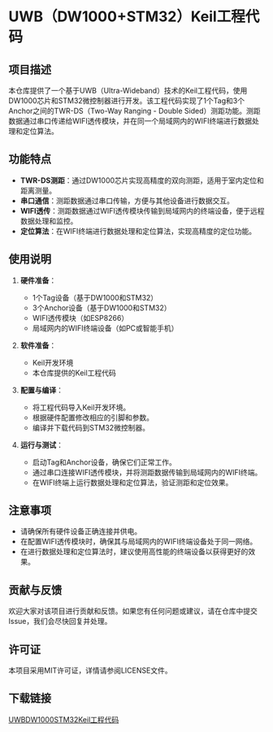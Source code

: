 # UWB（DW1000+STM32）Keil工程代码

## 项目描述

本仓库提供了一个基于UWB（Ultra-Wideband）技术的Keil工程代码，使用DW1000芯片和STM32微控制器进行开发。该工程代码实现了1个Tag和3个Anchor之间的TWR-DS（Two-Way Ranging - Double Sided）测距功能。测距数据通过串口传递给WIFI透传模块，并在同一个局域网内的WIFI终端进行数据处理和定位算法。

## 功能特点

- **TWR-DS测距**：通过DW1000芯片实现高精度的双向测距，适用于室内定位和距离测量。
- **串口通信**：测距数据通过串口传输，方便与其他设备进行数据交互。
- **WIFI透传**：测距数据通过WIFI透传模块传输到局域网内的终端设备，便于远程数据处理和监控。
- **定位算法**：在WIFI终端进行数据处理和定位算法，实现高精度的定位功能。

## 使用说明

1. **硬件准备**：
   - 1个Tag设备（基于DW1000和STM32）
   - 3个Anchor设备（基于DW1000和STM32）
   - WIFI透传模块（如ESP8266）
   - 局域网内的WIFI终端设备（如PC或智能手机）

2. **软件准备**：
   - Keil开发环境
   - 本仓库提供的Keil工程代码

3. **配置与编译**：
   - 将工程代码导入Keil开发环境。
   - 根据硬件配置修改相应的引脚和参数。
   - 编译并下载代码到STM32微控制器。

4. **运行与测试**：
   - 启动Tag和Anchor设备，确保它们正常工作。
   - 通过串口连接WIFI透传模块，并将测距数据传输到局域网内的WIFI终端。
   - 在WIFI终端上运行数据处理和定位算法，验证测距和定位效果。

## 注意事项

- 请确保所有硬件设备正确连接并供电。
- 在配置WIFI透传模块时，确保其与局域网内的WIFI终端设备处于同一网络。
- 在进行数据处理和定位算法时，建议使用高性能的终端设备以获得更好的效果。

## 贡献与反馈

欢迎大家对该项目进行贡献和反馈。如果您有任何问题或建议，请在仓库中提交Issue，我们会尽快回复并处理。

## 许可证

本项目采用MIT许可证，详情请参阅LICENSE文件。

## 下载链接

[UWBDW1000STM32Keil工程代码](https://pan.quark.cn/s/19ed46454065)